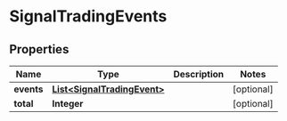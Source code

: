 
# SignalTradingEvents

## Properties
Name | Type | Description | Notes
------------ | ------------- | ------------- | -------------
**events** | [**List&lt;SignalTradingEvent&gt;**](SignalTradingEvent.md) |  |  [optional]
**total** | **Integer** |  |  [optional]



